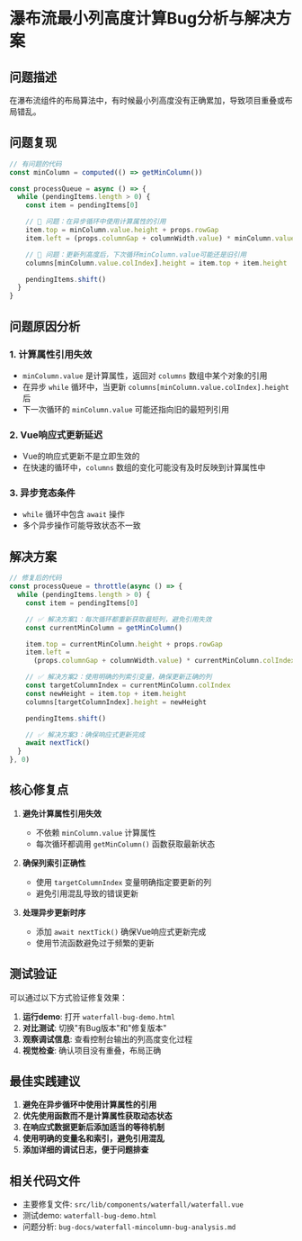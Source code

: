 # 瀑布流最小列高度计算Bug分析与解决方案

## 问题描述

在瀑布流组件的布局算法中，有时候最小列高度没有正确累加，导致项目重叠或布局错乱。

## 问题复现

```javascript
// 有问题的代码
const minColumn = computed(() => getMinColumn())

const processQueue = async () => {
  while (pendingItems.length > 0) {
    const item = pendingItems[0]

    // 🐛 问题：在异步循环中使用计算属性的引用
    item.top = minColumn.value.height + props.rowGap
    item.left = (props.columnGap + columnWidth.value) * minColumn.value.colIndex

    // 🐛 问题：更新列高度后，下次循环minColumn.value可能还是旧引用
    columns[minColumn.value.colIndex].height = item.top + item.height

    pendingItems.shift()
  }
}
```

## 问题原因分析

### 1. 计算属性引用失效

- `minColumn.value` 是计算属性，返回对 `columns` 数组中某个对象的引用
- 在异步 `while` 循环中，当更新 `columns[minColumn.value.colIndex].height` 后
- 下一次循环的 `minColumn.value` 可能还指向旧的最短列引用

### 2. Vue响应式更新延迟

- Vue的响应式更新不是立即生效的
- 在快速的循环中，`columns` 数组的变化可能没有及时反映到计算属性中

### 3. 异步竞态条件

- `while` 循环中包含 `await` 操作
- 多个异步操作可能导致状态不一致

## 解决方案

```javascript
// 修复后的代码
const processQueue = throttle(async () => {
  while (pendingItems.length > 0) {
    const item = pendingItems[0]

    // ✅ 解决方案1：每次循环都重新获取最短列，避免引用失效
    const currentMinColumn = getMinColumn()

    item.top = currentMinColumn.height + props.rowGap
    item.left =
      (props.columnGap + columnWidth.value) * currentMinColumn.colIndex

    // ✅ 解决方案2：使用明确的列索引变量，确保更新正确的列
    const targetColumnIndex = currentMinColumn.colIndex
    const newHeight = item.top + item.height
    columns[targetColumnIndex].height = newHeight

    pendingItems.shift()

    // ✅ 解决方案3：确保响应式更新完成
    await nextTick()
  }
}, 0)
```

## 核心修复点

1. **避免计算属性引用失效**
   - 不依赖 `minColumn.value` 计算属性
   - 每次循环都调用 `getMinColumn()` 函数获取最新状态

2. **确保列索引正确性**
   - 使用 `targetColumnIndex` 变量明确指定要更新的列
   - 避免引用混乱导致的错误更新

3. **处理异步更新时序**
   - 添加 `await nextTick()` 确保Vue响应式更新完成
   - 使用节流函数避免过于频繁的更新

## 测试验证

可以通过以下方式验证修复效果：

1. **运行demo**: 打开 `waterfall-bug-demo.html`
2. **对比测试**: 切换"有Bug版本"和"修复版本"
3. **观察调试信息**: 查看控制台输出的列高度变化过程
4. **视觉检查**: 确认项目没有重叠，布局正确

## 最佳实践建议

1. **避免在异步循环中使用计算属性的引用**
2. **优先使用函数而不是计算属性获取动态状态**
3. **在响应式数据更新后添加适当的等待机制**
4. **使用明确的变量名和索引，避免引用混乱**
5. **添加详细的调试日志，便于问题排查**

## 相关代码文件

- 主要修复文件: `src/lib/components/waterfall/waterfall.vue`
- 测试demo: `waterfall-bug-demo.html`
- 问题分析: `bug-docs/waterfall-mincolumn-bug-analysis.md`
